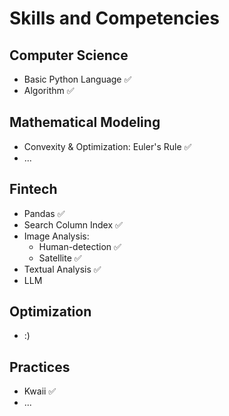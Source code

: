 # Skills and Competencies

## Computer Science
- Basic Python Language ✅
- Algorithm ✅

## Mathematical Modeling
- Convexity & Optimization: Euler's Rule ✅
- ...

## Fintech
- Pandas ✅
- Search Column Index ✅
- Image Analysis:
  - Human-detection ✅
  - Satellite ✅
- Textual Analysis ✅
- LLM

## Optimization
- :)

## Practices
- Kwaii ✅
- ...
